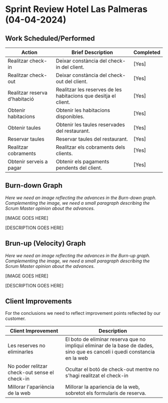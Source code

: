 # Sprint Review Hotel Las Palmeras (04-04-2024)

## Work Scheduled/Performed

| Action  | Brief Description  | Completed  
|---|---|---|
| Realitzar check-in  | Deixar constància del check-in del client. |   [Yes] |
| Realitzar check-out |  Deixar constància del check-out del client. |  [Yes] |
| Realitzar reserva d'habitació |  Realitzar les reserves de les habitacions que desitja el client. |  [Yes] |
| Obtenir habitacions |  Obtenir les habitacions disponibles. |  [Yes] |
| Obtenir taules |  Obtenir les taules reservades del restaurant. |  [Yes] |
| Reservar taules |  Reservar taules del restaurant. |  [Yes] |
| Realitzar cobraments | Realitzar els cobraments dels clients. | [Yes] |
| Obtenir serveis a pagar |  Obtenir els pagaments pendents del client. |  [Yes] |

## Burn-down Graph

*Here we need an image reflecting the advances in the Burn-down graph. Complementing the image, we need a small paragraph describing the Scrum Master opinion about the advances.*

[IMAGE GOES HERE]

[DESCRIPTION GOES HERE]


## Brun-up (Velocity) Graph
*Here we need an image reflecting the advances in the Burn-up graph. Complementing the image, we need a small paragraph describing the Scrum Master opinion about the advances.*

[IMAGE GOES HERE]

[DESCRIPTION GOES HERE]

## Client Improvements 

For the conclusions we need to reflect improvement points reflected by our customer. 

| Client Improvement  | Description |  
|---|---|
| Les reserves no eliminarles | El boto de eliminar reserva que no impliqui eliminar de la base de dades, sino que es canceli i quedi constancia en la web  |  
| No poder relitzar check-out sense el check-in |  Ocultar el botó de check-out mentre no s'hagi realitzat el check-in | 
| Millorar l'apariència de la web  |  Millorar la apariencia de la web, sobretot els formularis de reserva. | 
